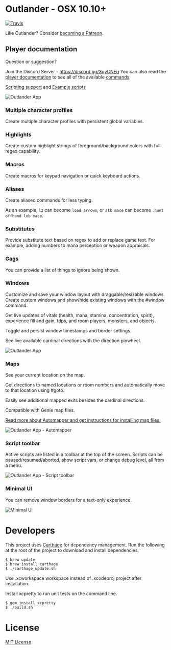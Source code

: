 Outlander - OSX 10.10+
==========
[![Travis](https://img.shields.io/travis/joemcbride/outlander-osx.svg)](https://travis-ci.org/joemcbride/outlander-osx)

Like Outlander?  Consider [becoming a Patreon](https://www.patreon.com/outlander).

## Player documentation
Question or suggestion?

Join the Discord Server - https://discord.gg/XqyCNEq
You can also read the [player documentation](commands.md) to see all of the available [commands](commands.md).

[Scripting support](commands.md#scripting) and [Example scripts](commands.md#example-scripts)

![Outlander App](http://i.imgur.com/Gk8LFK1.png)

### Multiple character profiles
Create multiple character profiles with persistent global variables.

### Highlights
Create custom highlight strings of foreground/background colors with full regex capability.

### Macros
Create macros for keypad navigation or quick keyboard actions.

### Aliases
Create aliased commands for less typing.

As an example, `l2` can become `load arrows`, or `atk mace` can become `.hunt offhand lob mace`.

### Substitutes
Provide substitute text based on regex to add or replace game text.  For example, adding numbers to mana perception or weapon appraisals.

### Gags
You can provide a list of things to ignore being shown.

### Windows
Customize and save your window layout with draggable/resizable windows. Create custom windows and show/hide existing windows with the #window command.

Get live updates of vitals (health, mana, stamina, concentration, spirit), experience fill and gain, tdps, and room players, monsters, and objects.

Toggle and persist window timestamps and border settings.

See live available cardinal directions with the direction pinwheel.

![Outlander App](http://i.imgur.com/Gk8LFK1.png)

### Maps
See your current location on the map.

Get directions to named locations or room numbers and automatically move to that location using #goto.

Easily see additional mapped exits besides the cardinal directions.

Compatible with Genie map files.

[Read more about Automapper and get instructions for installing map files.](commands.md#automapper)

![Outlander App - Automapper](http://i.imgur.com/V4cWDhW.png)

### Script toolbar

Active scripts are listed in a toolbar at the top of the screen.  Scripts can be paused/resumed/aborted, show script vars, or change debug level, all from a menu.

![Outlander App - Script toolbar](https://cloud.githubusercontent.com/assets/255007/7898521/6e137ca8-06b7-11e5-96fa-4095fb6ce873.png)

### Minimal UI

You can remove window borders for a text-only experience.

![Minimal UI](http://i.imgur.com/ZBtaUUR.png)

Developers
==========

This project uses [Carthage](https://github.com/Carthage/Carthage) for dependency management.  Run the following at the root of the project to download and install dependencies.

    $ brew update
    $ brew install carthage
    $ ./carthage_update.sh

Use .xcworkspace workspace instead of .xcodeproj project after installation.

Install xcpretty to run unit tests on the command line.

    $ gem install xcpretty
    $ ./build.sh

License
==========
[MIT License](LICENSE.md)
